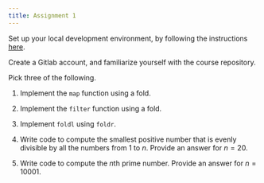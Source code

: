 ```yaml
---
title: Assignment 1
---
```


Set up your local development environment, by following the instructions [here](/notes/Getting_Set_Up.html).

Create a Gitlab account, and familiarize yourself with the course repository.

Pick three of the following.

1. Implement the `map` function using a fold.

1. Implement the `filter` function using a fold.

1. Implement `foldl` using `foldr`.

1. Write code to compute the smallest positive number that is evenly divisible by all the numbers from 1 to $n$.  Provide an answer for $n = 20$.

1. Write code to compute the $n$th prime number.  Provide an answer for $n = 10001$.


